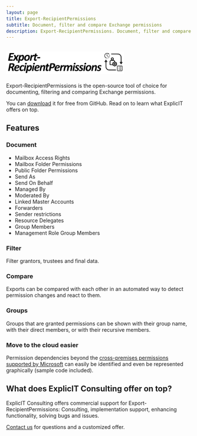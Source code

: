 ```yaml
---
layout: page
title: Export-RecipientPermissions
subtitle: Document, filter and compare Exchange permissions
description: Export-RecipientPermissions. Document, filter and compare Exchange permissions.
---
```

## <img src="/assets/images/export-recipientpermissions.png" style="height: 3em; object-fit: contain;" alt="Export-RecipientPermissions">
Export-RecipientPermissions is the open-source tool of choice for documenting, filtering and comparing Exchange permissions.

You can <a href="https://github.com/GruberMarkus/export-recipientpermissions">download</a> it for free from GitHub. Read on to learn what ExplicIT offers on top.

## Features
<div class="tile is-ancestor">
  <div class="tile is-6 is-vertical is-parent">
    <div class="tile is-child box">
      <div class="content">
        <h3>Document</h3>
        <ul>
            <li>Mailbox Access Rights</li>
            <li>Mailbox Folder Permissions</li>
            <li>Public Folder Permissions</li>
            <li>Send As</li>
            <li>Send On Behalf</li>
            <li>Managed By</li>
            <li>Moderated By</li>
            <li>Linked Master Accounts</li>
            <li>Forwarders</li>
            <li>Sender restrictions</li>
            <li>Resource Delegates</li>
            <li>Group Members</li>
            <li>Management Role Group Members</li>
        </ul>
      </div>
    </div>
  <div class="tile is-6 is-vertical is-parent">
    <div class="tile is-child box">
      <div class="content">
        <h3>Filter</h3>
        Filter grantors, trustees and final data.
      </div>
    </div>
    <div class="tile is-child box">
      <div class="content">
        <h3>Compare</h3>
        Exports can be compared with each other in an automated way to detect permission changes and react to them.
      </div>
    </div>
    <div class="tile is-child box">
      <div class="content">
        <h3>Groups</h3>
        Groups that are granted permissions can be shown with their group name, with their direct members, or with their recursive members.
      </div>
    </div>
    <div class="tile is-child box">
      <div class="content">
        <h3>Move to the cloud easier</h3>
        Permission dependencies beyond the <a href ="https://learn.microsoft.com/en-us/exchange/permissions">cross-premises permissions supported by Microsoft</a> can easily be identified and even be represented graphically (sample code included).
      </div>
    </div>
  </div>
</div>

## What does ExplicIT Consulting offer on top?
ExplicIT Consulting offers commercial support for Export-RecipientPermissions: Consulting, implementation support, enhancing functionality, solving bugs and issues.

[Contact us](mailto:welcome@explicitconsulting.at) for questions and a customized offer.